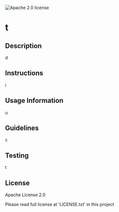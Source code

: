 ![Apache 2.0 license](https://img.shields.io/badge/License-ApacheV2-blue)

# t

## Description

d

## Instructions

i

## Usage Information

u

## Guidelines

c

## Testing

t

## License

Apache License 2.0

 Please read full license at 'LICENSE.txt' in this project